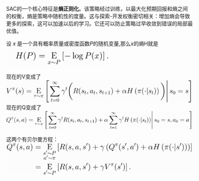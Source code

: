 SAC的一个核心特征是**熵正则化**。该策略经过训练，以最大化预期回报和熵之间的权衡，熵是策略中随机性的度量。这与探索-开发权衡密切相关：增加熵会导致更多的探索，这可以加速以后的学习。它还可以防止策略过早收敛到错误的局部最优值。


设 $x$ 是一个具有概率质量或密度函数$P$的随机变量,那么x的熵H就是
![](images/Pasted%20image%2020230915105923.png)

现在的V变成了![](images/Pasted%20image%2020230915191130.png)
现在的Q变成了![](images/Pasted%20image%2020230915191138.png)

这两个有贝尔曼方程：
![](images/Pasted%20image%2020230915191204.png)


















